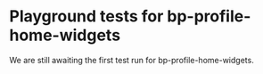 # Playground tests for bp-profile-home-widgets
We are still awaiting the first test run for bp-profile-home-widgets.
